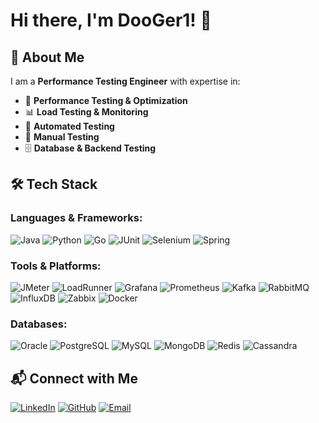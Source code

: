 # Hi there, I'm DooGer1! 👋

## 🚀 About Me

I am a **Performance Testing Engineer** with expertise in:

- 📌 **Performance Testing & Optimization**  
- 📊 **Load Testing & Monitoring**  
- 🤖 **Automated Testing**  
- 🧪 **Manual Testing**  
- 🗄️ **Database & Backend Testing**  

## 🛠️ Tech Stack

### **Languages & Frameworks:**

![Java](https://img.shields.io/badge/Java-%23ED8B00.svg?style=for-the-badge&logo=java&logoColor=white) ![Python](https://img.shields.io/badge/Python-3776AB?style=for-the-badge&logo=python&logoColor=white) ![Go](https://img.shields.io/badge/Go-00ADD8?style=for-the-badge&logo=go&logoColor=white)  ![JUnit](https://img.shields.io/badge/JUnit-25A162?style=for-the-badge&logo=JUnit5&logoColor=white) ![Selenium](https://img.shields.io/badge/Selenium-43B02A?style=for-the-badge&logo=selenium&logoColor=white) ![Spring](https://img.shields.io/badge/Spring-6DB33F?style=for-the-badge&logo=spring&logoColor=white)

### **Tools & Platforms:**

![JMeter](https://img.shields.io/badge/JMeter-D22128?style=for-the-badge&logo=apachejmeter&logoColor=white) ![LoadRunner](https://img.shields.io/badge/LoadRunner-008000?style=for-the-badge&logo=microfocus&logoColor=white) ![Grafana](https://img.shields.io/badge/Grafana-F46800?style=for-the-badge&logo=grafana&logoColor=white) ![Prometheus](https://img.shields.io/badge/Prometheus-E6522C?style=for-the-badge&logo=prometheus&logoColor=white) ![Kafka](https://img.shields.io/badge/Apache%20Kafka-231F20?style=for-the-badge&logo=apache-kafka&logoColor=white) ![RabbitMQ](https://img.shields.io/badge/RabbitMQ-FF6600?style=for-the-badge&logo=rabbitmq&logoColor=white)  ![InfluxDB](https://img.shields.io/badge/InfluxDB-22ADF6?style=for-the-badge&logo=influxdb&logoColor=white) ![Zabbix](https://img.shields.io/badge/Zabbix-CC0000?style=for-the-badge&logo=zabbix&logoColor=white) ![Docker](https://img.shields.io/badge/Docker-2496ED?style=for-the-badge&logo=docker&logoColor=white)

### **Databases:**

![Oracle](https://img.shields.io/badge/Oracle-F80000?style=for-the-badge&logo=oracle&logoColor=white) ![PostgreSQL](https://img.shields.io/badge/PostgreSQL-336791?style=for-the-badge&logo=postgresql&logoColor=white) ![MySQL](https://img.shields.io/badge/MySQL-4479A1?style=for-the-badge&logo=mysql&logoColor=white) ![MongoDB](https://img.shields.io/badge/MongoDB-47A248?style=for-the-badge&logo=mongodb&logoColor=white) ![Redis](https://img.shields.io/badge/Redis-DC382D?style=for-the-badge&logo=redis&logoColor=white) ![Cassandra](https://img.shields.io/badge/Cassandra-1287B1?style=for-the-badge&logo=apache-cassandra&logoColor=white)

## 📬 Connect with Me

[![LinkedIn](https://img.shields.io/badge/LinkedIn-0077B5?style=for-the-badge&logo=linkedin&logoColor=white)](https://www.linkedin.com/in/kirill3-li) [![GitHub](https://img.shields.io/badge/GitHub-181717?style=for-the-badge&logo=github&logoColor=white)](https://github.com/DooGer1) [![Email](https://img.shields.io/badge/Email-D14836?style=for-the-badge&logo=gmail&logoColor=white)](mailto:kirille3@gmail.com)
